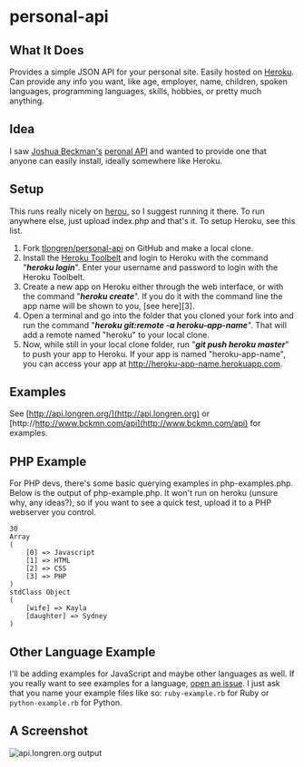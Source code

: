 personal-api
============

What It Does
-----------------------------
Provides a simple JSON API for your personal site. Easily hosted on [Heroku](http://heroku.com). Can provide any info you want, like age, employer, name, children, spoken languages, programming languages, skills, hobbies, or pretty much anything.


Idea
-----------------------------
I saw [Joshua Beckman's](https://twitter.com/jbckmn) [peronal API](http://http://www.bckmn.com/api) and wanted to provide one that anyone can easily install, ideally somewhere like Heroku.


Setup
-----------------------------
This runs really nicely on [herou](http://www.heroku.com/), so I suggest running it there. To run anywhere else, just upload index.php and that's it. To setup Heroku, see this list.

1. Fork [tlongren/personal-api](https://toolbelt.heroku.com/) on GitHub and make a local clone.
2. Install the [Heroku Toolbelt](https://devcenter.heroku.com/articles/git) and login to Heroku with the command "***heroku login***". Enter your username and password to login with the Heroku Toolbelt.
3. Create a new app on Heroku either through the web interface, or with the command "***heroku create***". If you do it with the command line the app name will be shown to you, [see here][3].
4. Open a terminal and go into the folder that you cloned your fork into and run the command "***heroku git:remote -a heroku-app-name***". That will add a remote named "heroku" to your local clone.
5. Now, while still in your local clone folder, run "***git push heroku master***" to push your app to Heroku. If your app is named "heroku-app-name", you can access your app at http://heroku-app-name.herokuapp.com.


Examples
-----------------------------
See [http://api.longren.org/](http://api.longren.org) or [http://http://www.bckmn.com/api](http://www.bckmn.com/api) for examples.


PHP Example
-----------------------------
For PHP devs, there's some basic querying examples in php-examples.php. Below is the output of php-example.php. It won't run on heroku (unsure why, any ideas?), so if you want to see a quick test, upload it to a PHP webserver you control.

```
30
Array
(
    [0] => Javascript
    [1] => HTML
    [2] => CSS
    [3] => PHP
)
stdClass Object
(
    [wife] => Kayla
    [daughter] => Sydney
)
```

Other Language Example
-----------------------------
I'll be adding examples for JavaScript and maybe other languages as well. If you really want to see examples for a language, [open an issue](https://github.com/tlongren/personal-api/issues). I just ask that you name your example files like so: ```ruby-example.rb``` for Ruby or ```python-example.rb``` for Python.


A Screenshot
-----------------------------
![api.longren.org output](http://i.imgur.com/dmgD53h.png "api.longren.org output")